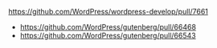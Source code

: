 https://github.com/WordPress/wordpress-develop/pull/7661

-   https://github.com/WordPress/gutenberg/pull/66468
-   https://github.com/WordPress/gutenberg/pull/66543
